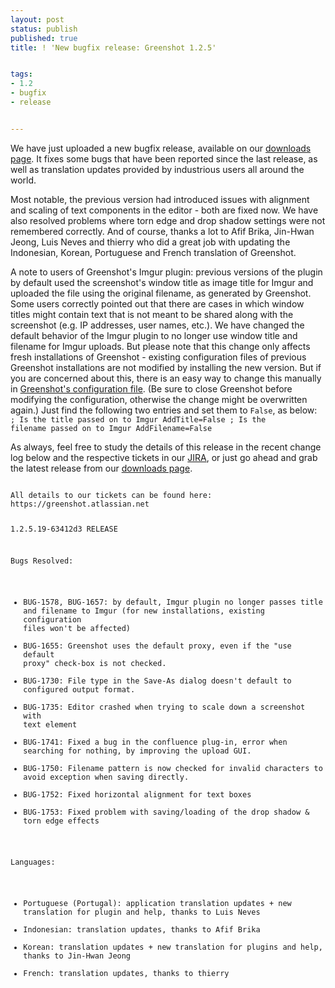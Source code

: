 ```yaml
---
layout: post
status: publish
published: true
title: ! 'New bugfix release: Greenshot 1.2.5'


tags:
- 1.2
- bugfix
- release


---
```

We have just uploaded a new bugfix release, available on our <a href="/downloads/">downloads page</a>. It fixes some bugs that have been reported since the last release, as well as translation updates provided by industrious users all around the world.

Most notable, the previous version had introduced issues with alignment and scaling of text components in the editor - both are fixed now. We have also resolved problems where torn edge and drop shadow settings were not remembered correctly. And of course, thanks a lot to Afif Brika, Jin-Hwan Jeong, Luis Neves and thierry who did a great job with updating the Indonesian, Korean, Portuguese and French translation of Greenshot.

A note to users of Greenshot's Imgur plugin: previous versions of the plugin by default used the screenshot's window title as image title for Imgur and uploaded the file using the original filename, as generated by Greenshot. Some users correctly pointed out that there are cases in which window titles might contain text that is not meant to be shared along with the screenshot (e.g. IP addresses, user names, etc.). We have changed the default behavior of the Imgur plugin to no longer use window title and filename for Imgur uploads. But please note that this change only affects fresh installations of Greenshot - existing configuration files of previous Greenshot installations are not modified by installing the new version. But if you are concerned about this, there is an easy way to change this manually in <a href="/faq/where-does-greenshot-store-its-configuration-settings/">Greenshot's configuration file</a>. (Be sure to close Greenshot before modifying the configuration, otherwise the change might be overwritten again.) Just find the following two entries and set them to <code>False</code>, as below:
<code>
; Is the title passed on to Imgur
AddTitle=False
; Is the filename passed on to Imgur
AddFilename=False
</code>

As always, feel free to study the details of this release in the recent change log below and the respective tickets in our <a href="https://greenshot.atlassian.net/">JIRA</a>, or just go ahead and grab the latest release from our <a href="/downloads/" title="Downloads">downloads page</a>.

<code>
All details to our tickets can be found here: https://greenshot.atlassian.net

1.2.5.19-63412d3 RELEASE

Bugs Resolved:
* BUG-1578, BUG-1657: by default, Imgur plugin no longer passes title and filename to Imgur (for new installations, existing configuration files won't be affected)
* BUG-1655: Greenshot uses the default proxy, even if the "use default proxy" check-box is not checked.
* BUG-1730: File type in the Save-As dialog doesn't default to configured output format.
* BUG-1735: Editor crashed when trying to scale down a screenshot with text element
* BUG-1741: Fixed a bug in the confluence plug-in, error when searching for nothing, by improving the upload GUI.
* BUG-1750: Filename pattern is now checked for invalid characters to avoid exception when saving directly.
* BUG-1752: Fixed horizontal alignment for text boxes
* BUG-1753: Fixed problem with saving/loading of the drop shadow & torn edge effects

Languages:
* Portuguese (Portugal): application translation updates + new translation for plugin and help, thanks to Luis Neves
* Indonesian: translation updates, thanks to Afif Brika
* Korean: translation updates + new translation for plugins and help, thanks to Jin-Hwan Jeong
* French: translation updates, thanks to  thierry
</code>
